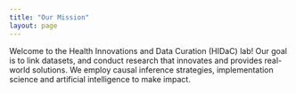 ```yaml
---
title: "Our Mission"
layout: page
---
```


Welcome to the Health Innovations and Data Curation (HIDaC) lab! Our goal is to link datasets, and conduct research that innovates and provides real-world solutions.
We employ causal inference strategies, implementation science and artificial intelligence to make impact.





